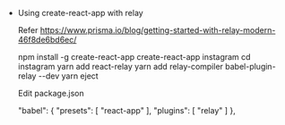 - Using create-react-app with relay


    Refer https://www.prisma.io/blog/getting-started-with-relay-modern-46f8de6bd6ec/

    npm install -g create-react-app
    create-react-app instagram
    cd instagram
    yarn add react-relay
    yarn add relay-compiler babel-plugin-relay --dev
    yarn eject

    Edit package.json

    "babel": {
      "presets": [
        "react-app"
      ],
      "plugins": [
        "relay"
      ]
    },
